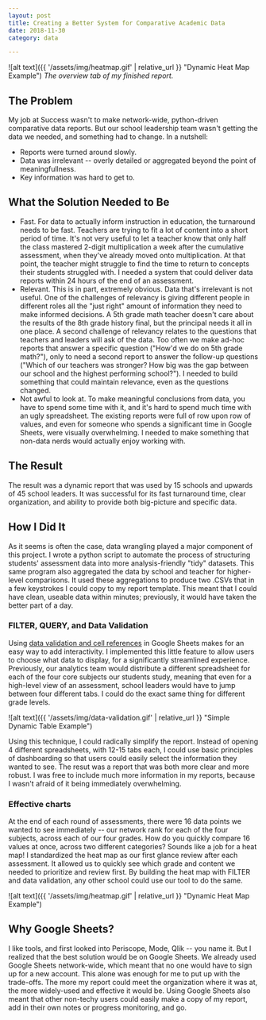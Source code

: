 ```yaml
---
layout: post
title: Creating a Better System for Comparative Academic Data
date: 2018-11-30
category: data

---
```


![alt text]({{ '/assets/img/heatmap.gif' | relative_url }} "Dynamic Heat Map Example") *The overview tab of my finished report.*

## The Problem

My job at Success wasn't to make network-wide, python-driven comparative data reports. But our school leadership team wasn't getting the data we needed, and something had to change. In a nutshell:

 * Reports were turned around slowly.
 * Data was irrelevant -- overly detailed or aggregated beyond the point of meaningfullness.
 * Key information was hard to get to.

## What the Solution Needed to Be

* Fast. For data to actually inform instruction in education, the turnaround needs to be fast. Teachers are trying to fit a lot of content into a short period of time. It's not very useful to let a teacher know that only half the class mastered 2-digit multiplication a week after the cumulative assessment, when they've already moved onto multiplication. At that point, the teacher might struggle to find the time to return to concepts their students struggled with. I needed a system that could deliver data reports within 24 hours of the end of an assessment. 
* Relevant. This is in part, extremely obvious. Data that's irrelevant is not useful. One of the challenges of relevancy is giving different people in different roles all the "just right" amount of information they need to make informed decisions. A 5th grade math teacher doesn't care about the results of the 8th grade history final, but the principal needs it all in one place. A second challenge of relevancy relates to the questions that teachers and leaders will ask of the data. Too often we make ad-hoc reports that answer a specific question ("How'd we do on 5th grade math?"), only to need a second report to answer the follow-up questions ("Which of our teachers was stronger? How big was the gap between our school and the highest performing school?"). I needed to build something that could maintain relevance, even as the questions changed.
* Not awful to look at. To make meaningful conclusions from data, you have to spend some time with it, and it's hard to spend much time with an ugly spreadsheet. The existing reports were full of row upon row of values, and even for someone who spends a significant time in Google Sheets, were visually overwhelming. I needed to make something that non-data nerds would actually enjoy working with.

## The Result

The result was a dynamic report that was used by 15 schools and upwards of 45 school leaders. It was successful for its fast turnaround time, clear organization, and ability to provide both big-picture and specific data. 

## How I Did It

As it seems is often the case, data wrangling played a major component of this project. I wrote a python script to automate the process of structuring students' assessment data into more analysis-friendly "tidy" datasets. This same program also aggregated the data by school and teacher for higher-level comparisons. It used these aggregations to produce two .CSVs that in a few keystrokes I could copy to my report template. This meant that I could have clean, useable data within minutes; previously, it would have taken the better part of a day.

### FILTER, QUERY, and Data Validation
Using [data validation and cell references](https://www.benlcollins.com/spreadsheets/dynamic-charts-google-sheets/) in Google Sheets makes for an easy way to add interactivity. I implemented this little feature to allow users to choose what data to display, for a significantly streamlined experience. Previously, our analytics team would distribute a different spreadsheet for each of the four core subjects our students study, meaning that even for a high-level view of an assessment, school leaders would have to jump between four different tabs. I could do the exact same thing for different grade levels.

![alt text]({{ '/assets/img/data-validation.gif' | relative_url }} "Simple Dynamic Table Example")

Using this technique, I could radically simplify the report. Instead of opening 4 different spreadsheets, with 12-15 tabs each, I could use basic principles of dashboarding so that users could easily select the information they wanted to see. The resut was a report that was both more clear and more robust. I was free to include much more information in my reports, because I wasn't afraid of it being immediately overwhelming. 

### Effective charts
At the end of each round of assessments, there were 16 data points we wanted to see immediately -- our network rank for each of the four subjects, across each of our four grades. How do you quickly compare 16 values at once, across two different categories? Sounds like a job for a heat map! I standardized the heat map as our first glance review after each assessment. It allowed us to quickly see which grade and content we needed to prioritize and review first. By building the heat map with FILTER and data validation, any other school could use our tool to do the same. 

![alt text]({{ '/assets/img/heatmap.gif' | relative_url }} "Dynamic Heat Map Example")

## Why Google Sheets? 

I like tools, and first looked into Periscope, Mode, Qlik -- you name it. But I realized that the best solution would be on Google Sheets. We already used Google Sheets network-wide, which meant that no one would have to sign up for a new account. This alone was enough for me to put up with the trade-offs. The more my report could meet the organization where it was at, the more widely-used and effective it would be. Using Google Sheets also meant that other non-techy users could easily make a copy of my report, add in their own notes or progress monitoring, and go.




